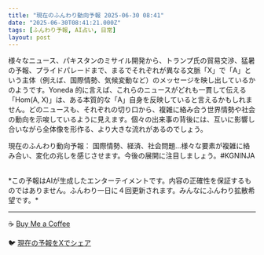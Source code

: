 ```yaml
---
title: "現在のふんわり動向予報 2025-06-30 08:41"
date: "2025-06-30T08:41:21.000Z"
tags: [ふんわり予報, AI占い, 日常]
layout: post
---
```


様々なニュース、パキスタンのミサイル開発から、トランプ氏の貿易交渉、猛暑の予報、プライドパレードまで、まるでそれぞれが異なる文脈「X」で「A」という主体（例えば、国際情勢、気候変動など）のメッセージを映し出しているかのようです。Yoneda 的に言えば、これらのニュースがどれも一貫して伝える「Hom(A, X)」は、ある本質的な「A」自身を反映していると言えるかもしれません。どのニュースも、それぞれの切り口から、複雑に絡み合う世界情勢や社会の動向を示唆しているように見えます。個々の出来事の背後には、互いに影響し合いながら全体像を形作る、より大きな流れがあるのでしょう。


現在のふんわり動向予報：
国際情勢、経済、社会問題…様々な要素が複雑に絡み合い、変化の兆しを感じさせます。今後の展開に注目しましょう。#KGNINJA

<br>
*この予報はAIが生成したエンターテイメントです。内容の正確性を保証するものではありません。ふんわり一日に４回更新されます。みんなにふんわり拡散希望です。*

---
☕️ [Buy Me a Coffee](https://www.buymeacoffee.com/kgninja)

🐦 [現在の予報をXでシェア](https://twitter.com/intent/tweet?text=%E7%8F%BE%E5%9C%A8%E3%81%AE%E3%81%B5%E3%82%93%E3%82%8F%E3%82%8A%E4%BA%88%E5%A0%B1%3A%20%E3%80%8C%E6%A7%98%E3%80%85%E3%81%AA%E3%83%8B%E3%83%A5%E3%83%BC%E3%82%B9%E3%80%81%E3%83%91%E3%82%AD%E3%82%B9%E3%82%BF%E3%83%B3%E3%81%AE%E3%83%9F%E3%82%B5%E3%82%A4%E3%83%AB%E9%96%8B%E7%99%BA%E3%81%8B%E3%82%89%E3%80%81%E3%83%88%E3%83%A9%E3%83%B3%E3%83%97%E6%B0%8F%E3%81%AE%E8%B2%BF%E6%98%93%E4%BA%A4%E6%B8%89%E3%80%81%E7%8C%9B%E6%9A%91%E3%81%AE%E4%BA%88%E5%A0%B1%E3%80%81%E3%83%97%E3%83%A9%E3%82%A4%E3%83%89%E3%83%91%E3%83%AC%E3%83%BC%E3%83%89%E3%81%BE%E3%81%A7%E3%80%81%E3%81%BE%E3%82%8B%E3%81%A7%E3%81%9D%E3%82%8C%E3%81%9E%E3%82%8C%E3%81%8C%E7%95%B0%E3%81%AA%E3%82%8B%E6%96%87%E8%84%88%E3%80%8CX%E3%80%8D%E3%81%A7%E3%80%8CA%E3%80%8D%E3%81%A8%E3%81%84%E3%81%86%E4%B8%BB%E4%BD%93%EF%BC%88%E4%BE%8B%E3%81%88%E3%81%B0%E3%80%81%E5%9B%BD%E9%9A%9B%E6%83%85%E5%8B%A2%E3%80%81%E6%B0%97%E5%80%99%E5%A4%89%E5%8B%95%E3%81%AA%E3%81%A9%EF%BC%89%E3%81%AE%E3%83%A1%E3%83%83%E3%82%BB...%E3%80%8D%23KGNINJA%20%E7%B6%9A%E3%81%8D%E3%81%AF%E3%83%96%E3%83%AD%E3%82%B0%E3%81%A7%EF%BC%81%F0%9F%91%87&url=https%3A%2F%2Fkg-ninja.github.io%2FFunwariyoso%2F)
